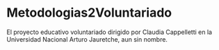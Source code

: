 # Metodologias2Voluntariado
El proyecto educativo voluntariado dirigido por Claudia Cappelletti en la Universidad Nacional Arturo Jauretche, aun sin nombre.
